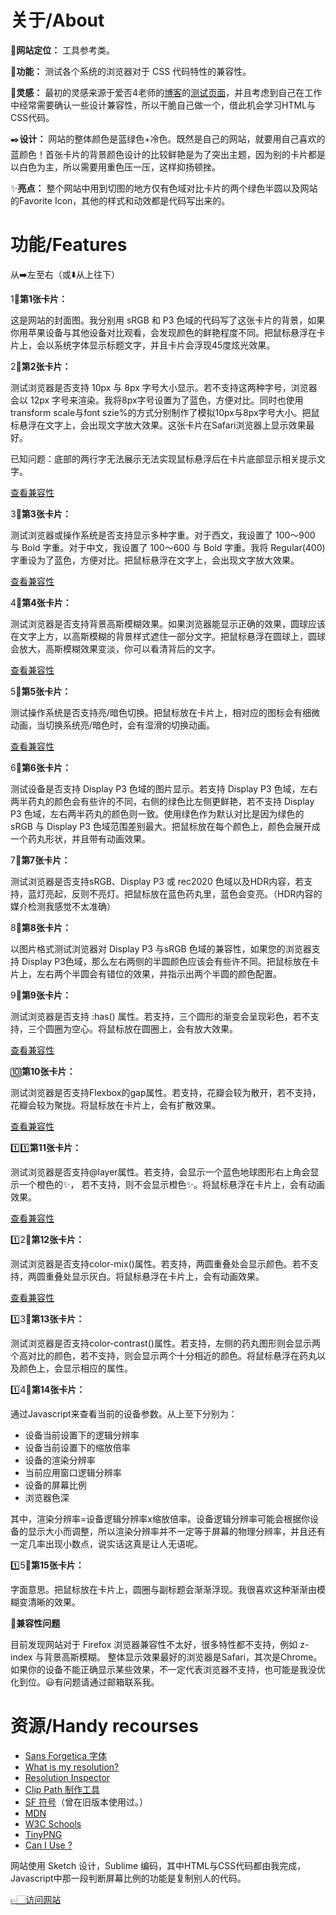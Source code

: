 # 关于/About

📌**网站定位：** 工具参考类。

🔧**功能：** 测试各个系统的浏览器对于 CSS 代码特性的兼容性。

🔮**灵感：** 最初的灵感来源于爱否4老师的[博客](https://frankseptillion.com)的[测试页面](https://frankseptillion.com/test/)，并且考虑到自己在工作中经常需要确认一些设计兼容性，所以干脆自己做一个，借此机会学习HTML与CSS代码。

✒️**设计：** 网站的整体颜色是蓝绿色+冷色。既然是自己的网站，就要用自己喜欢的蓝颜色！首张卡片的背景颜色设计的比较鲜艳是为了突出主题，因为别的卡片都是以白色为主，所以需要用重色压一压，这样抑扬顿挫。

✨**亮点：** 整个网站中用到切图的地方仅有色域对比卡片的两个绿色半圆以及网站的Favorite Icon，其他的样式和动效都是代码写出来的。

# 功能/Features

从➡️左至右（或⬇️从上往下）

1⃣️**第1张卡片：**

这是网站的封面图。我分别用 sRGB 和 P3 色域的代码写了这张卡片的背景，如果你用苹果设备与其他设备对比观看，会发现颜色的鲜艳程度不同。把鼠标悬浮在卡片上，会以系统字体显示标题文字，并且卡片会浮现45度炫光效果。

2⃣️**第2张卡片：**

测试浏览器是否支持 10px 与 8px 字号大小显示。若不支持这两种字号，浏览器会以 12px 字号来渲染。我将8px字号设置为了蓝色，方便对比。同时也使用transform scale与font szie%的方式分别制作了模拟10px与8px字号大小。把鼠标悬浮在文字上，会出现文字放大效果。这张卡片在Safari浏览器上显示效果最好。

已知问题：底部的两行字无法展示无法实现鼠标悬浮后在卡片底部显示相关提示文字。

[查看兼容性](https://caniuse.com/?search=font-size)

3⃣️**第3张卡片：**

测试浏览器或操作系统是否支持显示多种字重。对于西文，我设置了 100～900 与 Bold 字重。对于中文，我设置了 100～600 与 Bold 字重。我将 Regular(400) 字重设为了蓝色，方便对比。把鼠标悬浮在文字上，会出现文字放大效果。

[查看兼容性](https://caniuse.com/?search=font-weight)

4⃣️**第4张卡片：**

测试浏览器是否支持背景高斯模糊效果。如果浏览器能显示正确的效果，圆球应该在文字上方，以高斯模糊的背景样式遮住一部分文字。把鼠标悬浮在圆球上，圆球会放大，高斯模糊效果变淡，你可以看清背后的文字。

[查看兼容性](https://caniuse.com/?search=backdrop-filter)

5⃣️**第5张卡片：**

测试操作系统是否支持亮/暗色切换。把鼠标放在卡片上，相对应的图标会有细微动画，当切换系统亮/暗色时，会有湿滑的切换动画。

[查看兼容性](https://caniuse.com/?search=color-scheme)

6⃣️**第6张卡片：**

测试设备是否支持 Display P3 色域的图片显示。若支持 Display P3 色域，左右两半药丸的颜色会有些许的不同，右侧的绿色比左侧更鲜艳，若不支持 Display P3 色域，左右两半药丸的颜色则一致。使用绿色作为默认对比是因为绿色的 sRGB 与 Display P3 色域范围差别最大。把鼠标放在每个颜色上，颜色会展开成一个药丸形状，并且带有动画效果。

7⃣️**第7张卡片：**

测试浏览器是否支持sRGB、Display P3 或 rec2020 色域以及HDR内容，若支持，蓝灯亮起，反则不亮灯。把鼠标放在蓝色药丸里，蓝色会变亮。（HDR内容的媒介检测我感觉不太准确）

8⃣️**第8张卡片：**

以图片格式测试浏览器对 Display P3 与sRGB 色域的兼容性，如果您的浏览器支持 Display P3色域，那么左右两侧的半圆颜色应该会有些许不同。把鼠标放在卡片上，左右两个半圆会有错位的效果，并指示出两个半圆的颜色配置。

9⃣️**第9张卡片：**

测试浏览器是否支持 :has() 属性。若支持，三个圆形的渐变会呈现彩色，若不支持，三个圆圈为空心。将鼠标放在圆圈上，会有放大效果。

[查看兼容性](https://caniuse.com/?search=%3Ahas())

🔟**第10张卡片：**

测试浏览器是否支持Flexbox的gap属性。若支持，花瓣会较为散开，若不支持，花瓣会较为聚拢。将鼠标放在卡片上，会有扩散效果。

[查看兼容性](https://caniuse.com/?search=gap)

1️⃣1️⃣**第11张卡片：**

测试浏览器是否支持@layer属性。若支持，会显示一个蓝色地球图形右上角会显示一个橙色的✨，   若不支持，则不会显示橙色✨。将鼠标悬浮在卡片上，会有动画效果。

[查看兼容性](https://caniuse.com/?search=%40layer)

1️⃣2⃣️**第12张卡片：**

测试浏览器是否支持color-mix()属性。若支持，两圆重叠处会显示颜色。若不支持，两圆重叠处显示灰白。将鼠标悬浮在卡片上，会有动画效果。

[查看兼容性](https://caniuse.com/?search=color-mix)

1️⃣3⃣️**第13张卡片：**

测试浏览器是否支持color-contrast()属性。若支持，左侧的药丸图形则会显示两个高对比的颜色，若不支持，则会显示两个十分相近的颜色。将鼠标悬浮在药丸以及颜色上，会显示相应的属性。

1️⃣4⃣️**第14张卡片：**

通过Javascript来查看当前的设备参数。从上至下分别为：
- 设备当前设置下的逻辑分辨率
- 设备当前设置下的缩放倍率
- 设备的渲染分辨率
- 当前应用窗口逻辑分辨率
- 设备的屏幕比例
- 浏览器色深

其中，渲染分辨率=设备逻辑分辨率x缩放倍率。设备逻辑分辨率可能会根据你设备的显示大小而调整，所以渲染分辨率并不一定等于屏幕的物理分辨率，并且还有一定几率出现小数点，说实话这真是让人无语呢。

1️⃣5⃣️**第15张卡片：**

字面意思。把鼠标放在卡片上，圆圈与副标题会渐渐浮现。我很喜欢这种渐渐由模糊变清晰的效果。

🧩**兼容性问题**

目前发现网站对于 Firefox 浏览器兼容性不太好，很多特性都不支持，例如 z-index 与背景高斯模糊。
整体显示效果最好的浏览器是Safari，其次是Chrome。如果你的设备不能正确显示某些效果，不一定代表浏览器不支持，也可能是我没优化到位。😃有问题请通过邮箱联系我。

# 资源/Handy recourses
- [Sans Forgetica 字体](https://sansforgetica.rmit.edu.au/)
- [What is my resolution?](https://whatismyresolution.com/)
- [Resolution Inspector](http://dev.jeffersonscher.com/resolution.html)
- [Clip Path 制作工具](https://bennettfeely.com/clippy/)
- [SF 符号](https://developer.apple.com/sf-symbols/)（曾在旧版本使用过。）
- [MDN](https://developer.mozilla.org/zh-CN/)
- [W3C Schools](https://www.w3schools.com/)
- [TinyPNG](https://tinypng.com/)
- [Can I Use ?](https://caniuse.com/)

网站使用 Sketch 设计，Sublime 编码，其中HTML与CSS代码都由我完成，Javascript中那一段判断屏幕比例的功能是复制别人的代码。

[👉🏻访问网站](https://alpha.caipod.site)
